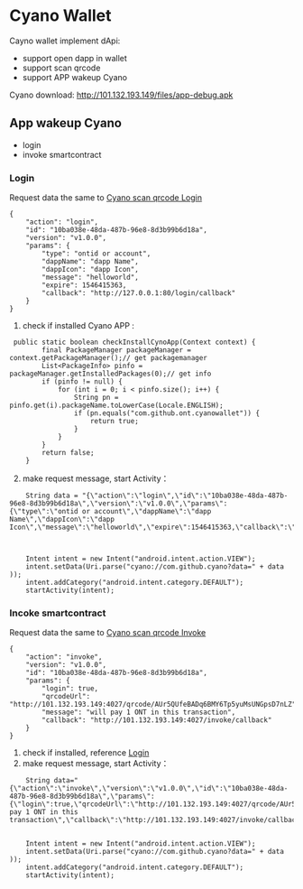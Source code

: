 # Cyano Wallet

Cayno wallet implement dApi:

* support open dapp in wallet
* support scan qrcode
* support APP wakeup Cyano

Cyano download: http://101.132.193.149/files/app-debug.apk



## App wakeup Cyano

* login
* invoke smartcontract

### Login

Request data the same to [Cyano scan qrcode Login](https://github.com/ontio-cyano/CEPs/blob/master/CEPS/CEP1.mediawiki#Login-2)

```
{
	"action": "login",
	"id": "10ba038e-48da-487b-96e8-8d3b99b6d18a",
	"version": "v1.0.0",
	"params": {
		"type": "ontid or account",
		"dappName": "dapp Name",
		"dappIcon": "dapp Icon",
		"message": "helloworld",
		"expire": 1546415363,
		"callback": "http://127.0.0.1:80/login/callback"
	}
}
```

1. check if installed Cyano APP :
```
 public static boolean checkInstallCynoApp(Context context) {
        final PackageManager packageManager = context.getPackageManager();// get packagemanager
        List<PackageInfo> pinfo = packageManager.getInstalledPackages(0);// get info 
        if (pinfo != null) {
            for (int i = 0; i < pinfo.size(); i++) {
                String pn = pinfo.get(i).packageName.toLowerCase(Locale.ENGLISH);
                if (pn.equals("com.github.ont.cyanowallet")) {
                    return true;
                }
            }
        }
        return false;
    }
```


2. make request message, start Activity：
```
    String data = "{\"action\":\"login\",\"id\":\"10ba038e-48da-487b-96e8-8d3b99b6d18a\",\"version\":\"v1.0.0\",\"params\":{\"type\":\"ontid or account\",\"dappName\":\"dapp Name\",\"dappIcon\":\"dapp Icon\",\"message\":\"helloworld\",\"expire\":1546415363,\"callback\":\"http://127.0.0.1:80/login/callback\"}}";



    Intent intent = new Intent("android.intent.action.VIEW");
    intent.setData(Uri.parse("cyano://com.github.cyano?data=" + data ));
    intent.addCategory("android.intent.category.DEFAULT");
    startActivity(intent);
```

### Incoke smartcontract

Request data the same to [Cyano scan qrcode Invoke](https://github.com/ontio-cyano/CEPs/blob/master/CEPS/CEP1.mediawiki#Invoke_a_Smart_Contract-2)
```
{
	"action": "invoke",
	"version": "v1.0.0",
	"id": "10ba038e-48da-487b-96e8-8d3b99b6d18a",
	"params": {
		"login": true,
		"qrcodeUrl": "http://101.132.193.149:4027/qrcode/AUr5QUfeBADq6BMY6Tp5yuMsUNGpsD7nLZ",
		"message": "will pay 1 ONT in this transaction",
		"callback": "http://101.132.193.149:4027/invoke/callback"
	}
}
```
1. check if installed, reference [Login](#login)
2.  make request message, start Activity：
```
    String data="{\"action\":\"invoke\",\"version\":\"v1.0.0\",\"id\":\"10ba038e-48da-487b-96e8-8d3b99b6d18a\",\"params\":{\"login\":true,\"qrcodeUrl\":\"http://101.132.193.149:4027/qrcode/AUr5QUfeBADq6BMY6Tp5yuMsUNGpsD7nLZ\",\"message\":\"will pay 1 ONT in this transaction\",\"callback\":\"http://101.132.193.149:4027/invoke/callback\"}}";


    Intent intent = new Intent("android.intent.action.VIEW");
    intent.setData(Uri.parse("cyano://com.github.cyano?data=" + data ));
    intent.addCategory("android.intent.category.DEFAULT");
    startActivity(intent);
```

